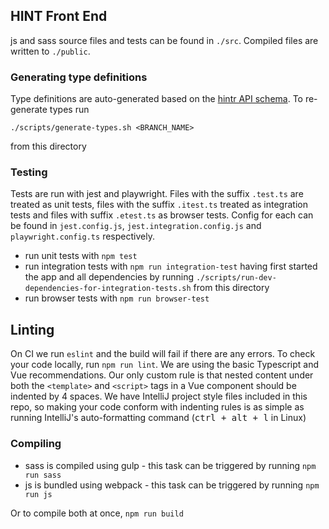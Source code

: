 ## HINT Front End
js and sass source files and tests can be found in `./src`. Compiled files are written to `./public`.

### Generating type definitions
Type definitions are auto-generated based on the
[hintr API schema](https://github.com/hivtools/hintr/tree/main/inst/schema). To
re-generate types run

    ./scripts/generate-types.sh <BRANCH_NAME>

from this directory

### Testing
Tests are run with jest and playwright. Files with the suffix `.test.ts` are treated as unit tests, files
with the suffix `.itest.ts` treated as integration tests and files with suffix `.etest.ts`
as browser tests. Config for each can be found in
`jest.config.js`, `jest.integration.config.js` and `playwright.config.ts` respectively.
- run unit tests with `npm test`
- run integration tests with `npm run integration-test` having first started the app and
all dependencies by running `./scripts/run-dev-dependencies-for-integration-tests.sh` from this
directory
- run browser tests with `npm run browser-test`

## Linting
On CI we run `eslint` and the build will fail if there are any errors. To check your code locally,
run `npm run lint`. We are using the basic Typescript and Vue recommendations. Our only custom rule is that
nested content under both the `<template>` and `<script>` tags in a Vue component should be indented by 4
spaces. We have IntelliJ project style files included in this repo, so making your code conform with indenting rules
is as simple as running IntelliJ's auto-formatting command (<kbd>ctrl + alt + l</kbd> in Linux)

### Compiling
- sass is compiled using gulp - this task can be triggered by running `npm run sass`
- js is bundled using webpack - this task can be triggered by running `npm run js`

Or to compile both at once, `npm run build`
